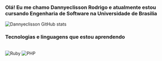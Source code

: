 
### Olá! Eu me chamo Dannyeclisson Rodrigo e atualmente estou cursando Engenharia de Software na Universidade de Brasilia

![Dannyeclisson GitHub stats](https://github-readme-stats.vercel.app/api?username=Dannyeclisson&show_icons=true&theme=radical)

### Tecnologias e linguagens que estou aprendendo

<div style="display: inline_block"><br/>
    <img align="center" alt="Ruby" src="https://img.shields.io/badge/Ruby-CC342D?logo=ruby&logoColor=white" />
    <img align="center" alt="PHP" src="https://shields.io/badge/-PHP-3776AB?style=flat&logo=php" />
    
</div>
